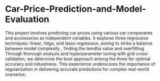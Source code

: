 # Car-Price-Prediction-and-Model-Evaluation

This project involves predicting car prices using various car components and accessories as independent variables. It explores three regression techniques: linear, ridge, and lasso regression, aiming to strike a balance between model complexity , finding the lamdha value and overfitting. Through thorough analysis and hyperparameter tuning with grid cross-validation, we determine the best approach among the three for optimal accuracy and robustness. This experience underscores the importance of regularization in delivering accurate predictions for complex real-world scenarios.
